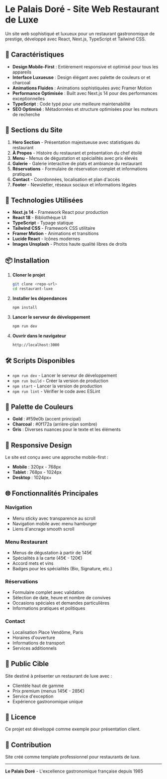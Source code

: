 # Le Palais Doré - Site Web Restaurant de Luxe

Un site web sophistiqué et luxueux pour un restaurant gastronomique de prestige, développé avec React, Next.js, TypeScript et Tailwind CSS.

## 🌟 Caractéristiques

- **Design Mobile-First** : Entièrement responsive et optimisé pour tous les appareils
- **Interface Luxueuse** : Design élégant avec palette de couleurs or et charcoal
- **Animations Fluides** : Animations sophistiquées avec Framer Motion
- **Performance Optimisée** : Built avec Next.js 14 pour des performances exceptionnelles
- **TypeScript** : Code typé pour une meilleure maintenabilité
- **SEO Optimisé** : Métadonnées et structure optimisées pour les moteurs de recherche

## 🎨 Sections du Site

1. **Hero Section** - Présentation majestueuse avec statistiques du restaurant
2. **À Propos** - Histoire du restaurant et présentation du chef étoilé
3. **Menu** - Menus de dégustation et spécialités avec prix élevés
4. **Galerie** - Galerie interactive de plats et ambiance du restaurant
5. **Réservations** - Formulaire de réservation complet et informations pratiques
6. **Contact** - Coordonnées, localisation et plan d'accès
7. **Footer** - Newsletter, réseaux sociaux et informations légales

## 🚀 Technologies Utilisées

- **Next.js 14** - Framework React pour production
- **React 18** - Bibliothèque UI
- **TypeScript** - Typage statique
- **Tailwind CSS** - Framework CSS utilitaire
- **Framer Motion** - Animations et transitions
- **Lucide React** - Icônes modernes
- **Images Unsplash** - Photos haute qualité libres de droits

## 📦 Installation

1. **Cloner le projet**
   ```bash
   git clone <repo-url>
   cd restaurant-luxe
   ```

2. **Installer les dépendances**
   ```bash
   npm install
   ```

3. **Lancer le serveur de développement**
   ```bash
   npm run dev
   ```

4. **Ouvrir dans le navigateur**
   ```
   http://localhost:3000
   ```

## 🛠️ Scripts Disponibles

- `npm run dev` - Lancer le serveur de développement
- `npm run build` - Créer la version de production
- `npm start` - Lancer la version de production
- `npm run lint` - Vérifier le code avec ESLint

## 🎨 Palette de Couleurs

- **Gold** : #f59e0b (accent principal)
- **Charcoal** : #0f172a (arrière-plan sombre)
- **Gris** : Diverses nuances pour le texte et les éléments

## 📱 Responsive Design

Le site est conçu avec une approche mobile-first :
- **Mobile** : 320px - 768px
- **Tablet** : 768px - 1024px
- **Desktop** : 1024px+

## 🌐 Fonctionnalités Principales

### Navigation
- Menu sticky avec transparence au scroll
- Navigation mobile avec menu hamburger
- Liens d'ancrage smooth scroll

### Menu Restaurant
- Menus de dégustation à partir de 145€
- Spécialités à la carte (45€ - 120€)
- Accord mets et vins
- Badges pour les spécialités (Bio, Signature, etc.)

### Réservations
- Formulaire complet avec validation
- Sélection de date, heure et nombre de convives
- Occasions spéciales et demandes particulières
- Informations pratiques et politiques

### Contact
- Localisation Place Vendôme, Paris
- Horaires d'ouverture
- Informations de transport
- Services additionnels

## 🎯 Public Cible

Site destiné à présenter un restaurant de luxe avec :
- Clientèle haut de gamme
- Prix premium (menus 145€ - 285€)
- Service d'exception
- Expérience gastronomique unique

## 📄 Licence

Ce projet est développé comme exemple pour présentation client.

## 🤝 Contribution

Site créé comme template professionnel pour restaurants de luxe.

---

**Le Palais Doré** - L'excellence gastronomique française depuis 1985 